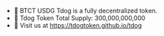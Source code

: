 - 👋 BTCT USDG Tdog is a fully decentralized token.
- 👀 Tdog Token Total Supply: 300,000,000,000
- 🌱 Visit us at https://tdogtoken.github.io/tdog

